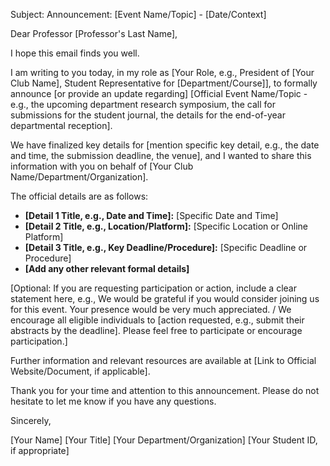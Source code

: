Subject: Announcement: [Event Name/Topic] - [Date/Context]

Dear Professor [Professor's Last Name],

I hope this email finds you well.

I am writing to you today, in my role as [Your Role, e.g., President of [Your Club Name], Student Representative for [Department/Course]], to formally announce [or provide an update regarding] [Official Event Name/Topic - e.g., the upcoming department research symposium, the call for submissions for the student journal, the details for the end-of-year departmental reception].

We have finalized key details for [mention specific key detail, e.g., the date and time, the submission deadline, the venue], and I wanted to share this information with you on behalf of [Your Club Name/Department/Organization].

The official details are as follows:

*   **[Detail 1 Title, e.g., Date and Time]:** [Specific Date and Time]
*   **[Detail 2 Title, e.g., Location/Platform]:** [Specific Location or Online Platform]
*   **[Detail 3 Title, e.g., Key Deadline/Procedure]:** [Specific Deadline or Procedure]
*   **[Add any other relevant formal details]**

[Optional: If you are requesting participation or action, include a clear statement here, e.g., We would be grateful if you would consider joining us for this event. Your presence would be very much appreciated. / We encourage all eligible individuals to [action requested, e.g., submit their abstracts by the deadline]. Please feel free to participate or encourage participation.]

Further information and relevant resources are available at [Link to Official Website/Document, if applicable].

Thank you for your time and attention to this announcement. Please do not hesitate to let me know if you have any questions.

Sincerely,

[Your Name]
[Your Title]
[Your Department/Organization]
[Your Student ID, if appropriate]